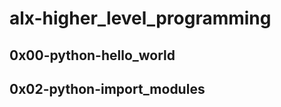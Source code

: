 <h1>alx-higher_level_programming</h1>

<h2>0x00-python-hello_world</h2>

<h2>0x02-python-import_modules</h2>
